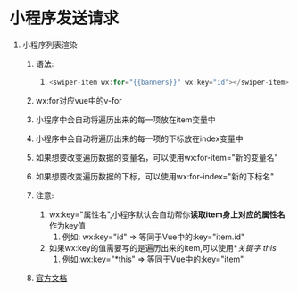 # 小程序发送请求

1. 小程序列表渲染
   1. 语法:
   
      1. ```	javascript
         <swiper-item wx:for="{{banners}}" wx:key="id"></swiper-item>
         ```
   
   2. wx:for对应vue中的v-for
   
   3. 小程序中会自动将遍历出来的每一项放在item变量中
   
   4. 小程序中会自动将遍历出来的每一项的下标放在index变量中
   
   5. 如果想要改变遍历数据的变量名，可以使用wx:for-item="新的变量名"
   
   6. 如果想要改变遍历数据的下标，可以使用wx:for-index="新的下标名"
   
   7. 注意:
   
      1. wx:key="属性名",小程序默认会自动帮你**读取item身上对应的属性名**作为key值
         1. 例如: wx:key="id"	=>	等同于Vue中的:key="item.id"
      2. 如果wx:key的值需要写的是遍历出来的item,可以使用**关键字 *this**
         1. 例如:wx:key="*this"	=>	等同于Vue中的:key="item"
      
   8. [官方文档](https://developers.weixin.qq.com/miniprogram/dev/reference/wxml/list.html)
   
      
